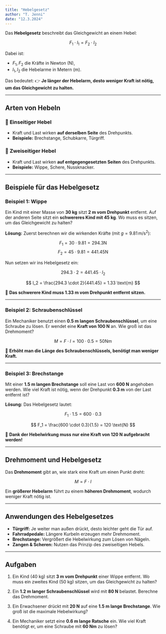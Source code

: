 ```yaml
---
title: "Hebelgesetz"
author: "T. Jenni"
date: "12.3.2024"
---
```


Das **Hebelgesetz** beschreibt das Gleichgewicht an einem Hebel:

$$ F_1 \cdot l_1 = F_2 \cdot l_2 $$

Dabei ist:
- $F_1, F_2$ die Kräfte in Newton (N),
- $l_1, l_2$ die Hebelarme in Metern (m).

Das bedeutet:
👉 **Je länger der Hebelarm, desto weniger Kraft ist nötig, um das Gleichgewicht zu halten.**

---

## **Arten von Hebeln**
### 🔹 **Einseitiger Hebel**
- Kraft und Last wirken **auf derselben Seite** des Drehpunkts.
- **Beispiele:** Brechstange, Schubkarre, Türgriff.

### 🔹 **Zweiseitiger Hebel**
- Kraft und Last wirken **auf entgegengesetzten Seiten** des Drehpunkts.
- **Beispiele:** Wippe, Schere, Nussknacker.

---

## **Beispiele für das Hebelgesetz**

### **Beispiel 1: Wippe**
Ein Kind mit einer Masse von **30 kg** sitzt **2 m vom Drehpunkt** entfernt.
Auf der anderen Seite sitzt ein **schwereres Kind mit 45 kg**.
Wo muss es sitzen, um das Gleichgewicht zu halten?

**Lösung:**
Zuerst berechnen wir die wirkenden Kräfte (mit $g = 9.81\,\text{m/s}^2$):

$$ F_1 = 30 \cdot 9.81 = 294.3 \text{N} $$
$$ F_2 = 45 \cdot 9.81 = 441.45 \text{N} $$

Nun setzen wir ins Hebelgesetz ein:

$$ 294.3 \cdot 2 = 441.45 \cdot l_2 $$

$$ l_2 = \frac{294.3 \cdot 2}{441.45} = 1.33 \text{m} $$

🔹 **Das schwerere Kind muss 1.33 m vom Drehpunkt entfernt sitzen.**

---

### **Beispiel 2: Schraubenschlüssel**
Ein Mechaniker benutzt einen **0.5 m langen Schraubenschlüssel**, um eine Schraube zu lösen.
Er wendet eine **Kraft von 100 N** an.
Wie groß ist das Drehmoment?

$$ M = F \cdot l = 100 \cdot 0.5 = 50 \text{Nm} $$

🔹 **Erhöht man die Länge des Schraubenschlüssels, benötigt man weniger Kraft.**

---

### **Beispiel 3: Brechstange**
Mit einer **1.5 m langen Brechstange** soll eine Last von **600 N** angehoben werden.
Wie viel Kraft ist nötig, wenn der Drehpunkt **0.3 m** von der Last entfernt ist?

**Lösung:**
Das Hebelgesetz lautet:

$$ F_1 \cdot 1.5 = 600 \cdot 0.3 $$

$$ F_1 = \frac{600 \cdot 0.3}{1.5} = 120 \text{N} $$

🔹 **Dank der Hebelwirkung muss nur eine Kraft von 120 N aufgebracht werden!**

---

## **Drehmoment und Hebelgesetz**
Das **Drehmoment** gibt an, wie stark eine Kraft um einen Punkt dreht:

$$ M = F \cdot l $$

Ein **größerer Hebelarm** führt zu einem **höheren Drehmoment**, wodurch weniger Kraft nötig ist.

---

## **Anwendungen des Hebelgesetzes**

* **Türgriff:** Je weiter man außen drückt, desto leichter geht die Tür auf.
* **Fahrradpedale:** Längere Kurbeln erzeugen mehr Drehmoment.
* **Brechstange:** Vergrößert die Hebelwirkung zum Lösen von Nägeln.
* **Zangen & Scheren:** Nutzen das Prinzip des zweiseitigen Hebels.

---

## **Aufgaben**
1. Ein Kind (40 kg) sitzt **3 m vom Drehpunkt** einer Wippe entfernt.
   Wo muss ein zweites Kind (50 kg) sitzen, um das Gleichgewicht zu halten?

2. Ein **1.2 m langer Schraubenschlüssel** wird mit **80 N** belastet.
   Berechne das Drehmoment.

3. Ein Erwachsener drückt mit **20 N** auf eine **1.5 m lange Brechstange**.
   Wie groß ist die maximale Hebelwirkung?

4. Ein Mechaniker setzt eine **0.6 m lange Ratsche** ein.
   Wie viel Kraft benötigt er, um eine Schraube mit **60 Nm** zu lösen?
